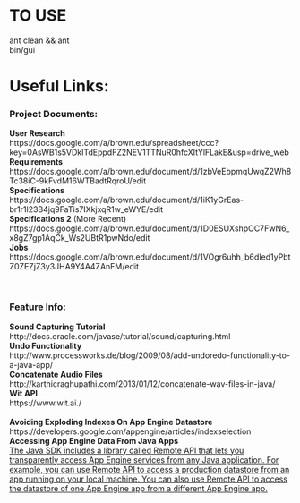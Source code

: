 <h1> TO USE </h1>
ant clean && ant <br>
bin/gui


<h1>Useful Links:</h1>

<h3>Project Documents:</h3>
<p><b>User Research</b><br> 
https://docs.google.com/a/brown.edu/spreadsheet/ccc?key=0AsWB1s5VDkITdEppdFZ2NEV1TTNuR0hfcXItYlFLakE&usp=drive_web
<br>
<b>Requirements</b><br>
https://docs.google.com/a/brown.edu/document/d/1zbVeEbpmqUwqZ2Wh8Tc38iC-9kFvdM16WTBadtRqroU/edit
<br>
<b>Specifications</b><br>
https://docs.google.com/a/brown.edu/document/d/1iK1yGrEas-br1r1l23B4jq9FaTis7IXkjxqR1w_eWYE/edit
<br>
<b>Specifications 2</b> (More Recent)<br> https://docs.google.com/a/brown.edu/document/d/1D0ESUXshpOC7FwN6_x8gZ7gp1AqCk_Ws2UBtR1pwNdo/edit
<br>
<b>Jobs</b><br> 
https://docs.google.com/a/brown.edu/document/d/1VOgr6uhh_b6dIed1yPbtZ0ZEZjZ3y3JHA9Y4A4ZAnFM/edit
</p>
<br>
<h3> Feature Info: </h3>
<p><b>Sound Capturing Tutorial</b><br>
http://docs.oracle.com/javase/tutorial/sound/capturing.html
<br>
<b> Undo Functionality</b><br>
http://www.processworks.de/blog/2009/08/add-undoredo-functionality-to-a-java-app/
<br>
<b>Concatenate Audio Files</b><br>
http://karthicraghupathi.com/2013/01/12/concatenate-wav-files-in-java/
<br>
<b> Wit API </b> <br>
https://www.wit.ai./
<br>
<br>
<b> Avoiding Exploding Indexes On App Engine Datastore</b> <br>
https://developers.google.com/appengine/articles/indexselection
<br>
<b> Accessing App Engine Data From Java Apps</b> <br>
<a href = "https://developers.google.com/appengine/docs/java/tools/remoteapi">The Java SDK includes a library called Remote API that lets you transparently access App Engine services from any Java application. For example, you can use Remote API to access a production datastore from an app running on your local machine. You can also use Remote API to access the datastore of one App Engine app from a different App Engine app.</a>
</p>
